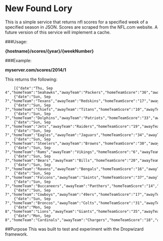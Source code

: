 # New Found Lory

This is a simple service that returns nfl scores for a specified week of a specified season in JSON. Scores are scraped 
from the NFL.com website. A future version of this service will implement a cache.

###Usage: 

**{hostname}/scores/{year}/{weekNumber}**

###Example:

**myserver.com/scores/2014/1**

This returns the following:
        
        [{"date":"Thu, Sep 4","homeTeam":"Seahawks","awayTeam":"Packers","homeTeamScore":"36","awayTeamScore":"16"},
        {"date":"Sun, Sep 7","homeTeam":"Texans","awayTeam":"Redskins","homeTeamScore":"17","awayTeamScore":"6"},
        {"date":"Sun, Sep 7","homeTeam":"Chiefs","awayTeam":"Titans","homeTeamScore":"10","awayTeamScore":"26"},
        {"date":"Sun, Sep 7","homeTeam":"Dolphins","awayTeam":"Patriots","homeTeamScore":"33","awayTeamScore":"20"},
        {"date":"Sun, Sep 7","homeTeam":"Jets","awayTeam":"Raiders","homeTeamScore":"19","awayTeamScore":"14"},
        {"date":"Sun, Sep 7","homeTeam":"Eagles","awayTeam":"Jaguars","homeTeamScore":"34","awayTeamScore":"17"},
        {"date":"Sun, Sep 7","homeTeam":"Steelers","awayTeam":"Browns","homeTeamScore":"30","awayTeamScore":"27"},
        {"date":"Sun, Sep 7","homeTeam":"Rams","awayTeam":"Vikings","homeTeamScore":"6","awayTeamScore":"34"},
        {"date":"Sun, Sep 7","homeTeam":"Bears","awayTeam":"Bills","homeTeamScore":"20","awayTeamScore":"23"},
        {"date":"Sun, Sep 7","homeTeam":"Ravens","awayTeam":"Bengals","homeTeamScore":"16","awayTeamScore":"23"},
        {"date":"Sun, Sep 7","homeTeam":"Falcons","awayTeam":"Saints","homeTeamScore":"37","awayTeamScore":"34"},
        {"date":"Sun, Sep 7","homeTeam":"Buccaneers","awayTeam":"Panthers","homeTeamScore":"14","awayTeamScore":"20"},
        {"date":"Sun, Sep 7","homeTeam":"Cowboys","awayTeam":"49ers","homeTeamScore":"17","awayTeamScore":"28"},
        {"date":"Sun, Sep 7","homeTeam":"Broncos","awayTeam":"Colts","homeTeamScore":"31","awayTeamScore":"24"},
        {"date":"Mon, Sep 8","homeTeam":"Lions","awayTeam":"Giants","homeTeamScore":"35","awayTeamScore":"14"},
        {"date":"Mon, Sep 8","homeTeam":"Cardinals","awayTeam":"Chargers","homeTeamScore":"18","awayTeamScore":"17"}]


##Purpose
This was built to test and experiment with the Dropwizard framework. 

